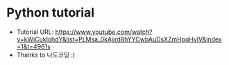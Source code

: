 # Python tutorial
* Tutorial URL: https://www.youtube.com/watch?v=kWiCuklohdY&list=PLMsa_0kAjjrd8hYYCwbAuDsXZmHpqHvlV&index=1&t=4961s
* Thanks to 나도코딩 :)